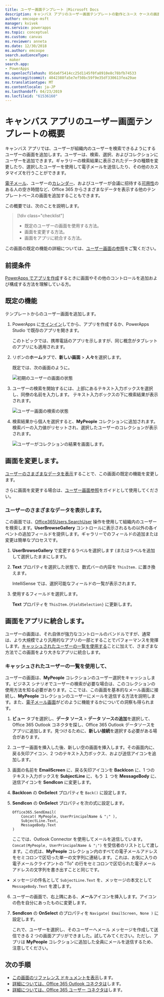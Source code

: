```yaml
---
title: ユーザー画面テンプレート |Microsoft Docs
description: キャンバス アプリのユーザー画面テンプレートの動作とユース ケースの画面を拡張する方法を理解します。
author: emcoope-msft
manager: kvivek
ms.service: powerapps
ms.topic: conceptual
ms.custom: canvas
ms.reviewer: anneta
ms.date: 12/30/2018
ms.author: emcoope
search.audienceType:
- maker
search.app:
- PowerApps
ms.openlocfilehash: 85da6f5414cc25d1145f0fa8910e8c78bfb74533
ms.sourcegitcommit: 4042388fa5e7ef50bc59f9e35df330613fea29ae
ms.translationtype: MT
ms.contentlocale: ja-JP
ms.lasthandoff: 04/23/2019
ms.locfileid: "61536160"
---
```

# <a name="overview-of-the-people-screen-template-for-canvas-apps"></a>キャンバス アプリのユーザー画面テンプレートの概要


キャンバス アプリでは、ユーザーが組織内のユーザーを検索できるようにするユーザーの画面を追加します。ユーザーは、検索、選択、およびコレクションにユーザーを追加できます。ギャラリーの検索結果に表示されたデータの種類を変更したり、選択したユーザーを使用して電子メールを送信したり、その他のカスタマイズを行うことができます。

[電子メール](email-screen-overview.md)、ユーザーの[カレンダー](calendar-screen-overview.md)、およびユーザーが会議に招待する[可用性](meeting-screen-overview.md)のある人の空き時間など、Office 365 からさまざまなデータを表示する他のテンプレートベースの画面を追加することもできます。

この概要では、次のことを説明します。
> [!div class="checklist"]
> * 既定のユーザーの画面を使用する方法。
> * 画面を変更する方法。
> * 画面をアプリに統合する方法。

この画面の既定の機能の詳細については、[ユーザー画面の参照](people-screen-reference.md)をご覧ください。

## <a name="prerequisite"></a>前提条件

[PowerApps でアプリを作成](../data-platform-create-app-scratch.md)するときに画面やその他のコントロールを追加および構成する方法を理解している方。

## <a name="default-functionality"></a>既定の機能

テンプレートからのユーザー画面を追加します。

1. PowerApps に[サインイン](http://web.powerapps.com?utm_source=padocs&utm_medium=linkinadoc&utm_campaign=referralsfromdoc)してから、アプリを作成するか、PowerApps Studio で既存のアプリを開きます。

    このトピックでは、携帯電話のアプリを示しますが、同じ概念がタブレットのアプリにも適用されます。

1. リボンの**ホーム**タブで、**新しい画面** > **人々**を選択します。

    既定では、次の画面のように。

    ![初期のユーザーの画面の状態](media/people-screen/people-screen-empty.png)

1. ユーザーの検索を開始するには、上部にあるテキスト入力ボックスを選択し、同僚の名前を入力します。 テキスト入力ボックスの下に検索結果が表示されます。

    ![ユーザー画面の検索の状態](media/people-screen/people-browse-gall-full.png)


1. 検索結果から個人を選択すると、**MyPeople** コレクションに追加されます。検索バーの入力値がリセットされ、選択したユーザーのコレクションが表示されます。


    ![ユーザーがコレクションの結果を画面します。](media/people-screen/people-people-gall-full.png)

## <a name="modify-the-screen"></a>画面を変更します。

[ユーザーのさまざまなデータを表示](people-screen-overview.md#show-different-data-for-people)することで、この画面の既定の機能を変更します。

さらに画面を変更する場合は、[ユーザー画面参照](./people-screen-reference.md)をガイドとして使用してください。

### <a name="show-different-data-for-people"></a>ユーザーのさまざまなデータを表示します。

この画面では、[Office365Users.SearchUser](https://docs.microsoft.com/connectors/office365users/#searchuser) 操作を使用して組織内のユーザーを検索します。**UserBrowseGallery** コントロールに表示されるもの以外の各イベントの追加フィールドを提供します。ギャラリーでのフィールドの追加または変更は簡単なプロセスです。

1. **UserBrowseGallery** で変更するラベルを選択します (またはラベルを追加して選択したままにします)。

1. **Text** プロパティを選択した状態で、数式バーの内容を `ThisItem.` に置き換えます。

    IntelliSense では、選択可能なフィールドの一覧が表示されます。

1. 使用するフィールドを選択します。

    **Text** プロパティを `ThisItem.{FieldSelection}` に更新します。

## <a name="integrate-the-screen-into-an-app"></a>画面をアプリに統合します。


ユーザーの画面は、それ自体が強力なコントロールのバンドルですが、通常は、より大規模でより汎用的なアプリの一部とすることでパフォーマンスを発揮します。[キャッシュされたユーザーの一覧を使用する](people-screen-overview.md#use-your-cached-list-of-people)ことに加えて、さまざまな方法でこの画面をより大きなアプリに統合します。

### <a name="use-your-cached-list-of-people"></a>キャッシュされたユーザーの一覧を使用して、

ユーザーの画面は、**MyPeople** コレクションのユーザー選択をキャッシュします。ビジネス シナリオでユーザーの検索が必要な場合は、このコレクションの使用方法を知る必要があります。ここでは、この画面を基本的なメール画面に接続し、**MyPeople** コレクションのユーザーにメールを送信する方法を説明します。また、[電子メール画面](./email-screen-overview.md)がどのように機能するかについての洞察も得られます。


1. **ビュー** タブを選択し、**データ ソース** > **データ ソースの追加**を選択して、Office 365 Outlook コネクタを探し、Office 365 Outlook データソースをアプリに追加します。見つけるために、**新しい接続**を選択する必要がある場合があります。
2. ユーザー画面を挿入した後、新しい空の画面を挿入します。その画面内に、戻る矢印アイコン、2 つのテキスト入力ボックス、および送信アイコンを追加します。
3. 画面の名前を **EmailScreen** に、戻る矢印アイコンを **BackIcon** に、1 つのテキスト入力ボックスを **SubjectLine** に、もう １ つを **MessageBody** に、送信アイコンを **SendIcon** に変更します。
4. **BackIcon** の **OnSelect** プロパティを `Back()` に設定します。
5. **SendIcon** の **OnSelect** プロパティを次の式に設定します。

    ```powerapps-dot
    Office365.SendEmail( 
        Concat( MyPeople, UserPrincipalName & ";" ), 
        SubjectLine.Text, 
        MessageBody.Text 
    )
    ```
    
    ここでは、Outlook Connector を使用してメールを送信しています。`Concat(MyPeople, UserPrincipalName & ";")` を受信者のリストとして渡します。この式は、**MyPeople** コレクション内のすべての電子メールアドレスをセミコロンで区切った単一の文字列に連結します。これは、お気に入りの電子メールクライアントの "To" の行をセミコロンで区切られた電子メールアドレスの文字列を書き出すことと同じです。
* メッセージの件名として `SubjectLine.Text` を、メッセージの本文として `MessageBody.Text` を渡します。
6. ユーザーの画面で、右上隅にある、**メール**アイコンを挿入します。アイコンの色を自分にあったものに変更します。
7. **SendIcon** の **OnSelect** のプロパティを `Navigate( EmailScreen, None )` に設定します。

    これで、ユーザーを選択し、そのユーザーへメール メッセージを作成して送信できる 2 つの画面アプリができました。試してみてください。ただし、アプリは **MyPeople** コレクションに追加した全員にメールを送信するため、注意してください。

## <a name="next-steps"></a>次の手順

* [この画面のリファレンス ドキュメントを表示](./people-screen-reference.md)します。
* [詳細については、Office 365 Outlook コネクタは](../connections/connection-office365-outlook.md)します。
* [詳細については、Office 365 ユーザー コネクタは](../connections/connection-office365-users.md)します。
